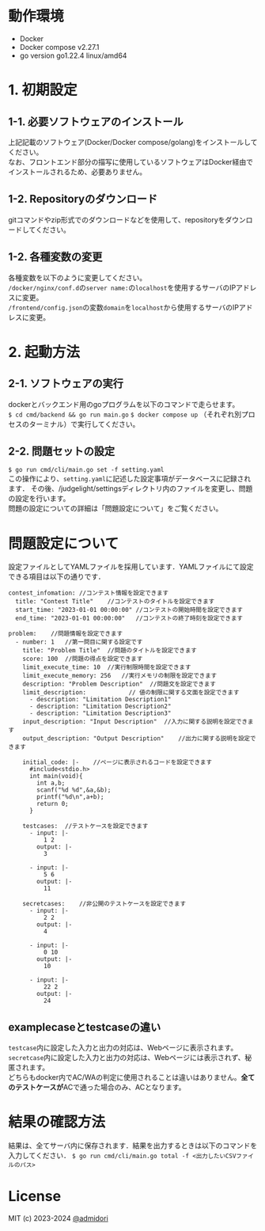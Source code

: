 # 動作環境
- Docker  
- Docker compose v2.27.1  
- go version go1.22.4 linux/amd64

# 1. 初期設定
## 1-1. 必要ソフトウェアのインストール
上記記載のソフトウェア(Docker/Docker compose/golang)をインストールしてください。    
なお、フロントエンド部分の描写に使用しているソフトウェアはDocker経由でインストールされるため、必要ありません。    

## 1-2. Repositoryのダウンロード
gitコマンドやzip形式でのダウンロードなどを使用して、repositoryをダウンロードしてください。  

## 1-2. 各種変数の変更
各種変数を以下のように変更してください。  
`/docker/nginx/conf.d`の`server name:`の`localhost`を使用するサーバのIPアドレスに変更。  
`/frontend/config.json`の変数`domain`を`localhost`から使用するサーバのIPアドレスに変更。　　

# 2. 起動方法
## 2-1. ソフトウェアの実行
dockerとバックエンド用のgoプログラムを以下のコマンドで走らせます。  
```$ cd cmd/backend && go run main.go```
```$ docker compose up```
（それぞれ別プロセスのターミナル）で実行してください。  

## 2-2. 問題セットの設定
```$ go run cmd/cli/main.go set -f setting.yaml```  
この操作により、`setting.yaml`に記述した設定事項がデータベースに記録されます．
その後、/judgelight/settingsディレクトリ内のファイルを変更し、問題の設定を行います。  
問題の設定についての詳細は「問題設定について」をご覧ください。  

# 問題設定について
設定ファイルとしてYAMLファイルを採用しています．YAMLファイルにて設定できる項目は以下の通りです．
```
contest_infomation: //コンテスト情報を設定できます
  title: "Contest Title"    //コンテストのタイトルを設定できます
  start_time: "2023-01-01 00:00:00" //コンテストの開始時間を設定できます
  end_time: "2023-01-01 00:00:00"   //コンテストの終了時刻を設定できます

problem:    //問題情報を設定できます
  - number: 1   //第一問目に関する設定です
    title: "Problem Title"  //問題のタイトルを設定できます
    score: 100  //問題の得点を設定できます
    limit_execute_time: 10  //実行制限時間を設定できます
    limit_execute_memory: 256   //実行メモリの制限を設定できます
    description: "Problem Description"  //問題文を設定できます
    limit_description:            // 値の制限に関する文面を設定できます
      - description: "Limitation Description1"
      - description: "Limitation Description2"
      - description: "Limitation Description3"
    input_description: "Input Description"  //入力に関する説明を設定できます
    output_description: "Output Description"    //出力に関する説明を設定できます

    initial_code: |-    //ページに表示されるコードを設定できます
      #include<stdio.h>
      int main(void){
        int a,b;
        scanf("%d %d",&a,&b);
        printf("%d\n",a+b);
        return 0;
      }

    testcases:  //テストケースを設定できます
      - input: |- 
          1 2
        output: |-
          3

      - input: |- 
          5 6
        output: |-
          11

    secretcases:    //非公開のテストケースを設定できます
      - input: |- 
          2 2
        output: |-
          4

      - input: |- 
          0 10
        output: |-
          10

      - input: |- 
          22 2
        output: |-
          24
```


## examplecaseとtestcaseの違い
`testcase`内に設定した入力と出力の対応は、Webページに表示されます。  
`secretcase`内に設定した入力と出力の対応は、Webページには表示されず、秘匿されます。  
どちらもdocker内でAC/WAの判定に使用されることは違いはありません。**全てのテストケースが**ACで通った場合のみ、ACとなります。

# 結果の確認方法
結果は、全てサーバ内に保存されます．結果を出力するときは以下のコマンドを入力してください．
```$ go run cmd/cli/main.go total -f <出力したいCSVファイルのパス>```

# License
MIT (c) 2023-2024 [@admidori](https://github.com/admidori)
